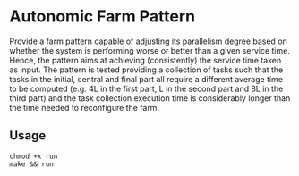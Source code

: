 # Autonomic Farm Pattern
Provide a farm pattern capable of adjusting its parallelism degree based on whether the system is performing worse or better
than a given service time. Hence, the pattern aims at achieving (consistently) the service time taken as input.
The pattern is tested providing a collection of tasks such that the tasks in the initial, central and
final part all require a different average time to be computed (e.g. 4L in the first part, L in the second part
and 8L in the third part) and the task collection execution time is considerably longer than the time needed
to reconfigure the farm.

## Usage
```
chmod +x run
make && run  
```
